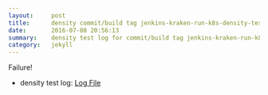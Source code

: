 ```yaml
---
layout:     post
title:      density commit/build tag jenkins-kraken-run-k8s-density-tests-125-30
date:       2016-07-08 20:56:13
summary:    density test log for commit/build tag jenkins-kraken-run-k8s-density-tests-125-30.
category:   jekyll
---
```


Failure!

- density test log: [Log File](http://s3-us-west-2.amazonaws.com/kraken-e2e-logs/density/jenkins-kraken-run-k8s-density-tests-125-30/build-log.txt)
